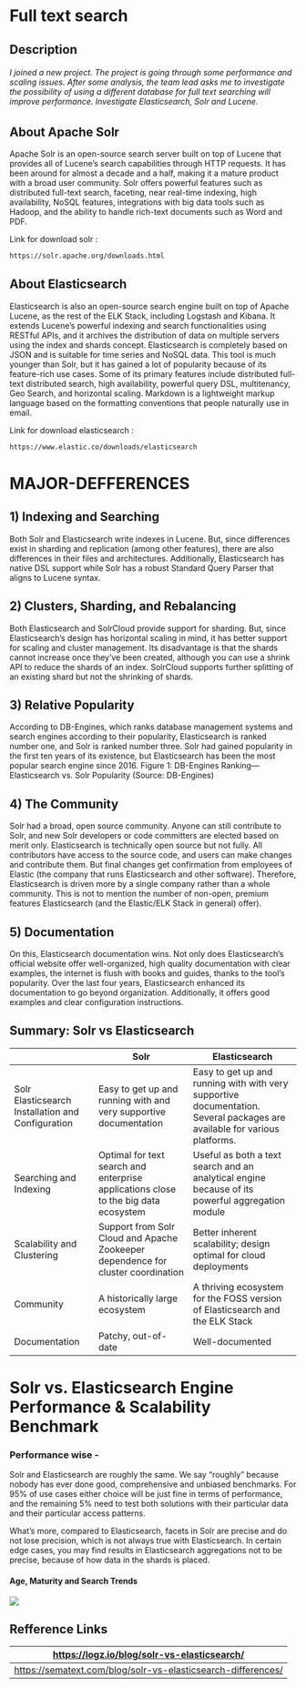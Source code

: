 # Full text search
## Description 
###### I joined a new project. The project is going through some performance and scaling issues. After some analysis, the team lead asks me to investigate the possibility of using a different database for full text searching will improve performance. Investigate Elasticsearch, Solr and Lucene.

## About Apache Solr
 Apache Solr is an open-source search server built on top of Lucene that provides all of Lucene’s search capabilities through HTTP requests. It has been around for almost a decade and a half, making it a mature product with a broad user community.
Solr offers powerful features such as distributed full-text search, faceting, near real-time indexing, high availability, NoSQL features, integrations with big data tools such as Hadoop, and the ability to handle rich-text documents such as Word and PDF.

Link for download solr :
```sh
https://solr.apache.org/downloads.html
```
## About Elasticsearch
Elasticsearch is also an open-source search engine built on top of Apache Lucene, as the rest of the ELK Stack,  including Logstash and Kibana. It extends Lucene’s powerful indexing and search functionalities using RESTful APIs, and it archives the distribution of data on multiple servers using the index and shards concept. Elasticsearch is completely based on JSON and is suitable for time series and NoSQL data.
This tool is much younger than Solr, but it has gained a lot of popularity because of its feature-rich use cases. Some of its primary features include distributed full-text distributed search, high availability, powerful query DSL, multitenancy, Geo Search, and horizontal scaling.
Markdown is a lightweight markup language based on the formatting conventions
that people naturally use in email.

Link for download elasticsearch :
```sh
https://www.elastic.co/downloads/elasticsearch
```

# MAJOR-DEFFERENCES 
## 1) Indexing and Searching
Both Solr and Elasticsearch write indexes in Lucene. But, since differences exist in sharding and replication (among other features), there are also differences in their files and architectures. Additionally, Elasticsearch has native DSL support while Solr has a robust Standard Query Parser that aligns to Lucene syntax.
## 2) Clusters, Sharding, and Rebalancing
Both Elasticsearch and SolrCloud provide support for sharding. But, since Elasticsearch’s design has horizontal scaling in mind, it has better support for scaling and cluster management. Its disadvantage is that the shards cannot increase once they’ve been created, although you can use a shrink API to reduce the shards of an index. SolrCloud supports further splitting of an existing shard but not the shrinking of shards.
## 3) Relative Popularity
According to DB-Engines, which ranks database management systems and search engines according to their popularity, Elasticsearch is ranked number one, and Solr is ranked number three.
Solr had gained popularity in the first ten years of its existence, but Elasticsearch has been the most popular search engine since 2016.
Figure 1: DB-Engines Ranking—Elasticsearch vs. Solr Popularity (Source: DB-Engines)
## 4) The Community
Solr had a broad, open source community. Anyone can still contribute to Solr, and new Solr developers or code committers are elected based on merit only. Elasticsearch is technically open source but not fully. All contributors have access to the source code, and users can make changes and contribute them. But final changes get confirmation from employees of Elastic (the company that runs Elasticsearch and other software). Therefore, Elasticsearch is driven more by a single company rather than a whole community. This is not to mention the number of non-open, premium features Elasticsearch (and the Elastic/ELK Stack in general) offer).

## 5) Documentation
On this, Elasticsearch documentation wins. Not only does Elasticsearch’s official website offer well-organized, high quality documentation with clear examples, the internet is flush with books and guides, thanks to the tool’s popularity. Over the last four years, Elasticsearch enhanced its documentation to go beyond organization. Additionally, it offers good examples and clear configuration instructions.


## Summary: Solr vs Elasticsearch
|  | Solr | Elasticsearch |
| ------ | ------ | ------- |
| Solr Elasticsearch Installation and Configuration | Easy to get up and running with and very supportive documentation | Easy to get up and running with with  very supportive documentation. Several packages are available for various platforms. |
| Searching and Indexing | Optimal for text search and enterprise applications close to the big data ecosystem | Useful as both a text search and an analytical engine because of its powerful aggregation module |
| Scalability and Clustering | Support from Solr Cloud and Apache Zookeeper dependence for cluster coordination | Better inherent scalability; design optimal for cloud deployments |
| Community | A historically large ecosystem | A thriving ecosystem for the FOSS version of Elasticsearch and the ELK Stack
| Documentation | Patchy, out-of-date | Well-documented |

# Solr vs. Elasticsearch Engine Performance & Scalability Benchmark
### Performance wise -
Solr and Elasticsearch are roughly the same. We say “roughly” because nobody has ever done good, comprehensive and unbiased benchmarks. For 95% of use cases either choice will be just fine in terms of performance, and the remaining 5% need to test both solutions with their particular data and their particular access patterns.

What’s more, compared to Elasticsearch, facets in Solr are precise and do not lose precision, which is not always true with Elasticsearch. In certain edge cases, you may find results in Elasticsearch aggregations not to be precise, because of how data in the shards is placed.

#### Age, Maturity and Search Trends

![](https://sematext.com/wp-content/uploads/2017/06/solr-vs-elasticsearch-trends-1.png.webp)



## Refference Links
| <https://logz.io/blog/solr-vs-elasticsearch/> |
|  ------------------------ |
|<https://sematext.com/blog/solr-vs-elasticsearch-differences/> |

